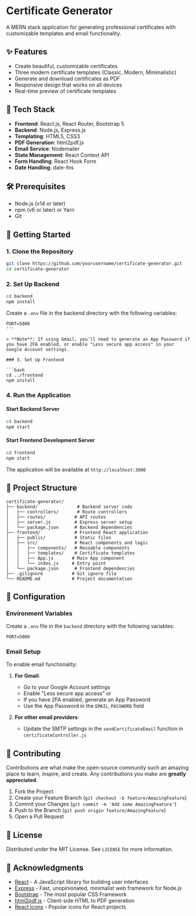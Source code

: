 # Certificate Generator

A MERN stack application for generating professional certificates with customizable templates and email functionality.



## ✨ Features

- Create beautiful, customizable certificates
- Three modern certificate templates (Classic, Modern, Minimalistic)
- Generate and download certificates as PDF
- Responsive design that works on all devices
- Real-time preview of certificate templates

## 🚀 Tech Stack

- **Frontend**: React.js, React Router, Bootstrap 5
- **Backend**: Node.js, Express.js
- **Templating**: HTML5, CSS3
- **PDF Generation**: html2pdf.js
- **Email Service**: Nodemailer
- **State Management**: React Context API
- **Form Handling**: React Hook Form
- **Date Handling**: date-fns

## 🛠️ Prerequisites

- Node.js (v14 or later)
- npm (v6 or later) or Yarn
- Git

## 🚀 Getting Started

### 1. Clone the Repository

```bash
git clone https://github.com/yourusername/certificate-generator.git
cd certificate-generator
```

### 2. Set Up Backend

```bash
cd backend
npm install
```

Create a `.env` file in the backend directory with the following variables:

```env
PORT=5000
'''

> **Note**: If using Gmail, you'll need to generate an App Password if you have 2FA enabled, or enable "Less secure app access" in your Google Account settings.

### 3. Set Up Frontend

```bash
cd ../frontend
npm install
```

### 4. Run the Application

#### Start Backend Server

```bash
cd backend
npm start
```

#### Start Frontend Development Server

```bash
cd frontend
npm start
```

The application will be available at `http://localhost:3000`

## 📁 Project Structure

```
certificate-generator/
├── backend/               # Backend server code
│   ├── controllers/       # Route controllers
│   ├── routes/           # API routes
│   ├── server.js         # Express server setup
│   └── package.json      # Backend dependencies
├── frontend/             # Frontend React application
│   ├── public/           # Static files
│   ├── src/              # React components and logic
│   │   ├── components/   # Reusable components
│   │   ├── templates/    # Certificate templates
│   │   ├── App.js       # Main App component
│   │   └── index.js     # Entry point
│   └── package.json      # Frontend dependencies
├── .gitignore           # Git ignore file
└── README.md            # Project documentation
```

## 🔧 Configuration

### Environment Variables

Create a `.env` file in the `backend` directory with the following variables:

```env
PORT=5000
```

### Email Setup

To enable email functionality:

1. **For Gmail**:
   - Go to your Google Account settings
   - Enable "Less secure app access" or
   - If you have 2FA enabled, generate an App Password
   - Use the App Password in the `EMAIL_PASSWORD` field

2. **For other email providers**:
   - Update the SMTP settings in the `sendCertificateEmail` function in `certificateController.js`

## 🤝 Contributing

Contributions are what make the open-source community such an amazing place to learn, inspire, and create. Any contributions you make are **greatly appreciated**.

1. Fork the Project
2. Create your Feature Branch (`git checkout -b feature/AmazingFeature`)
3. Commit your Changes (`git commit -m 'Add some AmazingFeature'`)
4. Push to the Branch (`git push origin feature/AmazingFeature`)
5. Open a Pull Request

## 📝 License

Distributed under the MIT License. See `LICENSE` for more information.

## 👏 Acknowledgments

- [React](https://reactjs.org/) - A JavaScript library for building user interfaces
- [Express](https://expressjs.com/) - Fast, unopinionated, minimalist web framework for Node.js
- [Bootstrap](https://getbootstrap.com/) - The most popular CSS Framework
- [html2pdf.js](https://ekoopmans.github.io/html2pdf.js/) - Client-side HTML to PDF generation
- [React Icons](https://react-icons.github.io/react-icons/) - Popular icons for React projects


